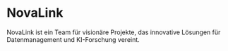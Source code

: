# NovaLink
NovaLink ist ein Team für visionäre Projekte, das innovative Lösungen für Datenmanagement und KI-Forschung vereint.
